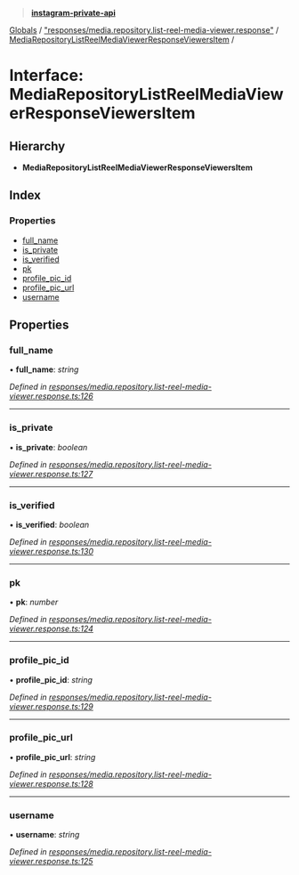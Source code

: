 > **[instagram-private-api](../README.md)**

[Globals](../README.md) / ["responses/media.repository.list-reel-media-viewer.response"](../modules/_responses_media_repository_list_reel_media_viewer_response_.md) / [MediaRepositoryListReelMediaViewerResponseViewersItem](_responses_media_repository_list_reel_media_viewer_response_.mediarepositorylistreelmediaviewerresponseviewersitem.md) /

# Interface: MediaRepositoryListReelMediaViewerResponseViewersItem

## Hierarchy

* **MediaRepositoryListReelMediaViewerResponseViewersItem**

## Index

### Properties

* [full_name](_responses_media_repository_list_reel_media_viewer_response_.mediarepositorylistreelmediaviewerresponseviewersitem.md#full_name)
* [is_private](_responses_media_repository_list_reel_media_viewer_response_.mediarepositorylistreelmediaviewerresponseviewersitem.md#is_private)
* [is_verified](_responses_media_repository_list_reel_media_viewer_response_.mediarepositorylistreelmediaviewerresponseviewersitem.md#is_verified)
* [pk](_responses_media_repository_list_reel_media_viewer_response_.mediarepositorylistreelmediaviewerresponseviewersitem.md#pk)
* [profile_pic_id](_responses_media_repository_list_reel_media_viewer_response_.mediarepositorylistreelmediaviewerresponseviewersitem.md#profile_pic_id)
* [profile_pic_url](_responses_media_repository_list_reel_media_viewer_response_.mediarepositorylistreelmediaviewerresponseviewersitem.md#profile_pic_url)
* [username](_responses_media_repository_list_reel_media_viewer_response_.mediarepositorylistreelmediaviewerresponseviewersitem.md#username)

## Properties

###  full_name

• **full_name**: *string*

*Defined in [responses/media.repository.list-reel-media-viewer.response.ts:126](https://github.com/dilame/instagram-private-api/blob/173bc62/src/responses/media.repository.list-reel-media-viewer.response.ts#L126)*

___

###  is_private

• **is_private**: *boolean*

*Defined in [responses/media.repository.list-reel-media-viewer.response.ts:127](https://github.com/dilame/instagram-private-api/blob/173bc62/src/responses/media.repository.list-reel-media-viewer.response.ts#L127)*

___

###  is_verified

• **is_verified**: *boolean*

*Defined in [responses/media.repository.list-reel-media-viewer.response.ts:130](https://github.com/dilame/instagram-private-api/blob/173bc62/src/responses/media.repository.list-reel-media-viewer.response.ts#L130)*

___

###  pk

• **pk**: *number*

*Defined in [responses/media.repository.list-reel-media-viewer.response.ts:124](https://github.com/dilame/instagram-private-api/blob/173bc62/src/responses/media.repository.list-reel-media-viewer.response.ts#L124)*

___

###  profile_pic_id

• **profile_pic_id**: *string*

*Defined in [responses/media.repository.list-reel-media-viewer.response.ts:129](https://github.com/dilame/instagram-private-api/blob/173bc62/src/responses/media.repository.list-reel-media-viewer.response.ts#L129)*

___

###  profile_pic_url

• **profile_pic_url**: *string*

*Defined in [responses/media.repository.list-reel-media-viewer.response.ts:128](https://github.com/dilame/instagram-private-api/blob/173bc62/src/responses/media.repository.list-reel-media-viewer.response.ts#L128)*

___

###  username

• **username**: *string*

*Defined in [responses/media.repository.list-reel-media-viewer.response.ts:125](https://github.com/dilame/instagram-private-api/blob/173bc62/src/responses/media.repository.list-reel-media-viewer.response.ts#L125)*